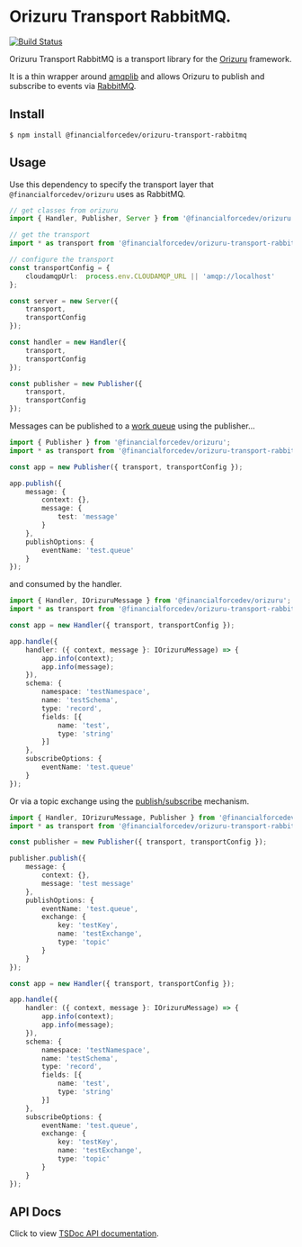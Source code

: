 # Orizuru Transport RabbitMQ.

[![Build Status](https://travis-ci.org/financialforcedev/orizuru-transport-rabbitmq.svg?branch=master)](https://travis-ci.org/financialforcedev/orizuru-transport-rabbitmq)

Orizuru Transport RabbitMQ is a transport library for the [Orizuru](https://www.npmjs.com/package/@financialforcedev/orizuru) framework.

It is a thin wrapper around [amqplib](https://www.npmjs.com/package/amqplib) and allows Orizuru to publish and subscribe to events via [RabbitMQ](http://www.rabbitmq.com/).

## Install

```
$ npm install @financialforcedev/orizuru-transport-rabbitmq
```

## Usage

Use this dependency to specify the transport layer that ```@financialforcedev/orizuru``` uses as RabbitMQ.

```typescript
// get classes from orizuru
import { Handler, Publisher, Server } from '@financialforcedev/orizuru';

// get the transport
import * as transport from '@financialforcedev/orizuru-transport-rabbitmq';

// configure the transport
const transportConfig = {
    cloudamqpUrl:  process.env.CLOUDAMQP_URL || 'amqp://localhost'
};

const server = new Server({
    transport,
    transportConfig
});

const handler = new Handler({
    transport,
    transportConfig
});

const publisher = new Publisher({
    transport,
    transportConfig
});
```

Messages can be published to a [work queue](https://www.rabbitmq.com/tutorials/tutorial-two-java.html) using the publisher...

```typescript
import { Publisher } from '@financialforcedev/orizuru';
import * as transport from '@financialforcedev/orizuru-transport-rabbitmq';

const app = new Publisher({ transport, transportConfig });

app.publish({
    message: {
        context: {},
        message: {
            test: 'message'
        }
    },
    publishOptions: {
        eventName: 'test.queue'
    }
});
```

and consumed by the handler.

```typescript
import { Handler, IOrizuruMessage } from '@financialforcedev/orizuru';
import * as transport from '@financialforcedev/orizuru-transport-rabbitmq';

const app = new Handler({ transport, transportConfig });

app.handle({
    handler: ({ context, message }: IOrizuruMessage) => {
        app.info(context);
        app.info(message);
    }),
    schema: {
        namespace: 'testNamespace',
        name: 'testSchema',
        type: 'record',
        fields: [{
            name: 'test',
            type: 'string'
        }]
    },
    subscribeOptions: {
        eventName: 'test.queue'
    }
});
```

Or via a topic exchange using the [publish/subscribe](https://www.rabbitmq.com/tutorials/tutorial-three-javascript.html) mechanism.

```typescript
import { Handler, IOrizuruMessage, Publisher } from '@financialforcedev/orizuru';
import * as transport from '@financialforcedev/orizuru-transport-rabbitmq';

const publisher = new Publisher({ transport, transportConfig });

publisher.publish({
    message: {
        context: {},
        message: 'test message'
    },
    publishOptions: {
        eventName: 'test.queue',
        exchange: {
            key: 'testKey',
            name: 'testExchange',
            type: 'topic'
        }
    }
});

const app = new Handler({ transport, transportConfig });

app.handle({
    handler: ({ context, message }: IOrizuruMessage) => {
        app.info(context);
        app.info(message);
    }),
    schema: {
        namespace: 'testNamespace',
        name: 'testSchema',
        type: 'record',
        fields: [{
            name: 'test',
            type: 'string'
        }]
    },
    subscribeOptions: {
        eventName: 'test.queue',
        exchange: {
            key: 'testKey',
            name: 'testExchange',
            type: 'topic'
        }
    }
});
```

## API Docs

Click to view [TSDoc API documentation](http://htmlpreview.github.io/?https://github.com/financialforcedev/orizuru-transport-rabbitmq/blob/master/doc/index.html).
